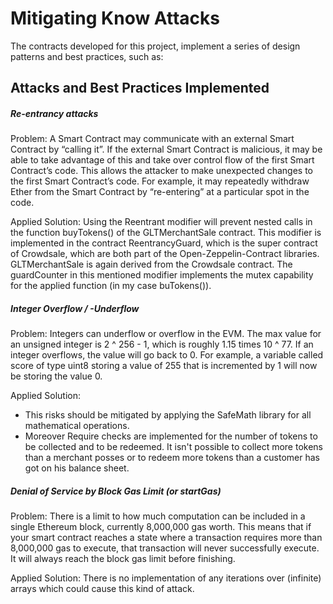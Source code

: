 # Mitigating Know Attacks

The contracts developed for this project, implement a series of design patterns and best practices, such as:

## Attacks and Best Practices Implemented

##### Re-entrancy attacks
Problem:
A Smart Contract may communicate with an external Smart Contract by “calling it”. If the  external Smart Contract is malicious, it may be able to  take advantage of this and take over control flow of the first Smart Contract’s code.
This allows the attacker to make unexpected changes to the first Smart Contract’s code. For example, it may repeatedly withdraw Ether from the Smart Contract by “re-entering” at a particular spot in the code. 

Applied Solution:
Using the Reentrant modifier will prevent nested calls in the function buyTokens() of the GLTMerchantSale contract. 
This modifier is implemented in the contract ReentrancyGuard, which is the super contract of Crowdsale, which are both part of the Open-Zeppelin-Contract libraries. GLTMerchantSale is again derived from the Crowdsale contract.
The guardCounter in this mentioned modifier implements the mutex capability for the applied function (in my case buTokens()). 

##### Integer Overflow / -Underflow
Problem:
Integers can underflow or overflow in the EVM.
The max value for an unsigned integer is 2 ^ 256 - 1, which is roughly 1.15 times 10 ^ 77. If an integer overflows, the value will go back to 0. For example, a variable called score of type uint8 storing a value of 255 that is incremented by 1 will now be storing the value 0.

Applied Solution:
- This risks should be mitigated by applying the SafeMath library for all mathematical operations.
- Moreover Require checks are implemented for the number of tokens to be collected and to be redeemed. It isn't possible to collect more tokens than a merchant posses or to redeem more tokens than a customer has got on his balance sheet.

##### Denial of Service by Block Gas Limit (or startGas)
Problem:
There is a limit to how much computation can be included in a single Ethereum block, currently 8,000,000 gas worth. This means that if your smart contract reaches a state where a transaction requires more than 8,000,000 gas to execute, that transaction will never successfully execute.  It will always reach the block gas limit before finishing.

Applied Solution:
There is no implementation of any iterations over (infinite) arrays which could cause this kind of attack.
